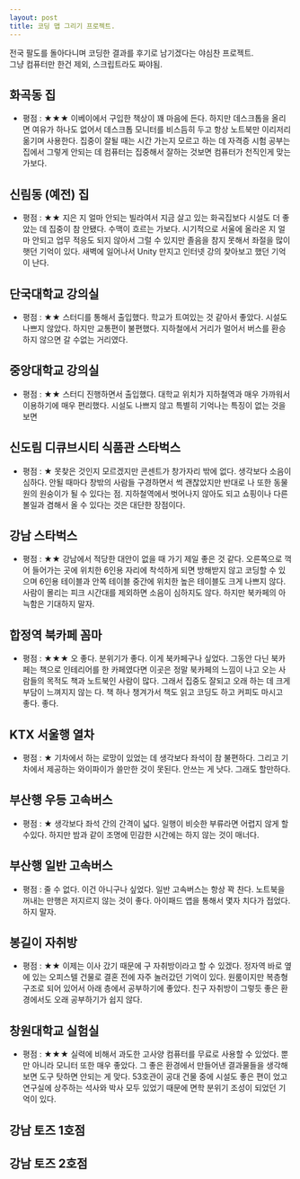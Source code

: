 ```yaml
---
layout: post
title: 코딩 맵 그리기 프로젝트.
---
```


전국 팔도를 돌아다니며 코딩한 결과를 후기로 남기겠다는 야심찬 프로젝트.  
그냥 컴퓨터만 한건 제외, 스크립트라도 짜야됨.

화곡동 집
------
* 평점 : ★★★
이베이에서 구입한 책상이 꽤 마음에 든다. 하지만 데스크톱을 올리면 여유가 하나도 없어서 데스크톱 모니터를 비스듬히 두고 항상 노트북만 이리저리 옮기며 사용한다. 집중이 잘될 때는 시간 가는지 모르고 하는 데 자격증 시험 공부는 집에서 그렇게 안되는 데 컴퓨터는 집중해서 잘하는 것보면 컴퓨터가 천직인게 맞는 가보다.

신림동 (예전) 집
------
* 평점 : ★★
지은 지 얼마 안되는 빌라여서 지금 살고 있는 화곡집보다 시설도 더 좋았는 데 집중이 참 안됐다. 수맥이 흐르는 가보다. 시기적으로 서울에 올라온 지 얼마 안되고 업무 적응도 되지 않아서 그럴 수 있지만 졸음을 참지 못해서 좌절을 많이 햇던 기억이 있다. 새벽에 일어나서 Unity 만지고 인터넷 강의 찾아보고 했던 기억이 난다.

단국대학교 강의실
------
* 평점 : ★★
스터디를 통해서 출입했다. 학교가 트여있는 것 같아서 좋았다. 시설도 나쁘지 않았다. 하지만 교통편이 불편했다. 지하철에서 거리가 멀어서 버스를 환승하지 않으면 갈 수없는 거리였다.

중앙대학교 강의실
------
* 평점 : ★★
스터디 진행하면서 출입했다. 대학교 위치가 지하철역과 매우 가까워서 이용하기에 매우 편리했다. 시설도 나쁘지 않고 특별히 기억나는 특징이 없는 것을 보면 

신도림 디큐브시티 식품관 스타벅스
------
* 평점 : ★
못찾은 것인지 모르겠지만 콘센트가 창가자리 밖에 없다. 생각보다 소음이 심하다. 안될 때마다 창밖의 사람들 구경하면서 썩 괜찮았지만 반대로 나 또한 동물원의 원숭이가 될 수 있다는 점. 지하철역에서 벗어나지 않아도 되고 쇼핑이나 다른 볼일과 겸해서 올 수 있다는 것은 대단한 장점이다.

강남 스타벅스
------
* 평점 : ★★
강남에서 적당한 대안이 없을 때 가기 제일 좋은 것 같다. 오른쪽으로 꺽어 들어가는 곳에 위치한 6인용 자리에 착석하게 되면 방해받지 않고 코딩할 수 있으며 6인용 테이블과 안쪽 테이블 중간에 위치한 높은 테이블도 크게 나쁘지 않다. 사람이 몰리는 피크 시간대를 제외하면 소음이 심하지도 않다. 하지만 북카페의 아늑함은 기대하지 말자.

합정역 북카페 꼼마
------
* 평점 : ★★★ 
오 좋다. 분위기가 좋다. 이게 북카페구나 싶었다. 그동안 다닌 북카페는 책으로 인테리어를 한 카페였다면 이곳은 정말 북카페의 느낌이 나고 오는 사람들의 목적도 책과 노트북인 사람이 많다. 그래서 집중도 잘되고 오래 하는 데 크게 부담이 느껴지지 않는 다. 책 하나 챙겨가서 책도 읽고 코딩도 하고 커피도 마시고 좋다. 좋다. 

KTX 서울행 열차
------
* 평점 : ★
기차에서 하는 로망이 있었는 데 생각보다 좌석이 참 불편하다. 그리고 기차에서 제공하는 와이파이가 쓸만한 것이 못된다. 안쓰는 게 낫다. 그래도 할만하다. 

부산행 우등 고속버스
------
* 평점 : ★
생각보다 좌석 간의 간격이 넓다. 일행이 비슷한 부류라면 어렵지 않게 할 수있다. 하지만 밤과 같이 조명에 민감한 시간에는 하지 않는 것이 매너다.

부산행 일반 고속버스
------
* 평점 : 줄 수 없다.
이건 아니구나 싶었다. 일반 고속버스는 항상 꽉 찬다. 노트북을 꺼내는 만행은 저지르지 않는 것이 좋다. 아이패드 앱을 통해서 몇자 치다가 접었다. 하지 말자.

봉길이 자취방
------
* 평점 : ★★ 이제는 이사 갔기 때문에 구 자취방이라고 할 수 있겠다. 정자역 바로 옆에 있는 오피스텔 건물로 결혼 전에 자주 놀러갔던 기억이 있다. 원룸이지만 복층형 구조로 되어 있어서 아래 층에서 공부하기에 좋았다. 친구 자취방이 그렇듯 좋은 환경에서도 오래 공부하기가 쉽지 않다. 

창원대학교 실험실
------
* 평점 : ★★★
실력에 비해서 과도한 고사양 컴퓨터를 무료로 사용할 수 있었다. 뿐만 아니라 모니터 또한 매우 좋았다. 그 좋은 환경에서 만들어낸 결과물들을 생각해보면 도구 탓하면 안되는 게 맞다. 53호관이 공대 건물 중에 시설도 좋은 편이 었고 연구실에 상주하는 석사와 박사 모두 있었기 때문에 면학 분위기 조성이 되었던 기억이 있다.

강남 토즈 1호점
------

강남 토즈 2호점
------


